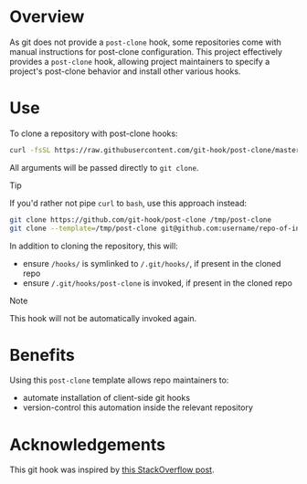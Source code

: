 # Overview

As git does not provide a `post-clone` hook, some repositories come with manual instructions for post-clone configuration.
This project effectively provides a `post-clone` hook, allowing project maintainers to specify a project's post-clone behavior and install other various hooks.

# Use

To clone a repository with post-clone hooks:

```sh
curl -fsSL https://raw.githubusercontent.com/git-hook/post-clone/master/bin/clone | bash -s -- <normal-clone-args>
```

All arguments will be passed directly to `git clone`.

> [!TIP]
> If you'd rather not pipe `curl` to `bash`, use this approach instead:
> 
> ```sh
> git clone https://github.com/git-hook/post-clone /tmp/post-clone
> git clone --template=/tmp/post-clone git@github.com:username/repo-of-interest
> ```

In addition to cloning the repository, this will:

- ensure `/hooks/` is symlinked to `/.git/hooks/`, if present in the cloned repo
- ensure `/.git/hooks/post-clone` is invoked, if present in the cloned repo

> [!NOTE]
> This hook will not be automatically invoked again.

# Benefits

Using this `post-clone` template allows repo maintainers to:

- automate installation of client-side git hooks
- version-control this automation inside the relevant repository

# Acknowledgements

This git hook was inspired by [this StackOverflow post].

[this stackoverflow post]: http://stackoverflow.com/questions/2141492/git-clone-and-post-checkout-hook/2141577#2141577
